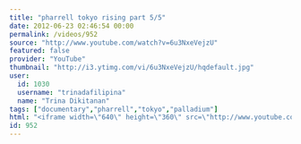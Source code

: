 ```yaml
---
title: "pharrell tokyo rising part 5/5"
date: 2012-06-23 02:46:54 00:00
permalink: /videos/952
source: "http://www.youtube.com/watch?v=6u3NxeVejzU"
featured: false
provider: "YouTube"
thumbnail: "http://i3.ytimg.com/vi/6u3NxeVejzU/hqdefault.jpg"
user:
  id: 1030
  username: "trinadafilipina"
  name: "Trina Dikitanan"
tags: ["documentary","pharrell","tokyo","palladium"]
html: "<iframe width=\"640\" height=\"360\" src=\"http://www.youtube.com/embed/6u3NxeVejzU?wmode=transparent&fs=1&feature=oembed\" frameborder=\"0\" allowfullscreen></iframe>"
id: 952
---
```


